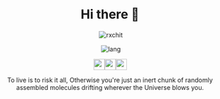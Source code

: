 <div align="center">

<h1 >Hi there 👋</h1>

<p>&nbsp;<img align="center" src="https://github-readme-stats.vercel.app/api?username=rochit56&show_icons=true&theme=tokyonight&locale=en" alt="rxchit" /></p>

  <p>&nbsp;<img align="center" src="https://github-readme-stats.vercel.app/api/top-langs/?username=rochit56&layout=compact&theme=tokyonight&langs_count=6" alt="lang"/></p>

<img src="https://img.icons8.com/plasticine/100/000000/rick-sanchez.png" width=25 /><img src="https://img.icons8.com/plasticine/100/000000/rick-sanchez.png" width=25 /><img src="https://img.icons8.com/plasticine/100/000000/rick-sanchez.png" width=25 />
<p>

To live is to risk it all, Otherwise you're just an inert chunk of randomly assembled molecules drifting wherever the Universe blows you.

</p>

</div>
